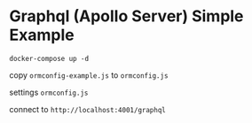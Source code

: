 # Graphql (Apollo Server) Simple Example

`docker-compose up -d`

copy `ormconfig-example.js` to `ormconfig.js`

settings `ormconfig.js`

connect to `http://localhost:4001/graphql`
